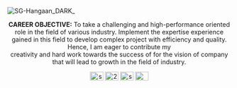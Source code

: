 
![SG-Hangaan_DARK_](https://github.com/SG-Hangaan/SG-Hangaan/assets/127215110/f2540859-23d4-4152-9e75-4dc13f4435fe)


<p align="center">
<b>CAREER OBJECTIVE:</b>
To take a challenging and high-performance oriented role in the field of various industry.  Implement the expertise
experience gained in this field to develop complex project with efficiency and quality. Hence, I am eager to contribute my  <br>
creativity and hard work towards the success of for the vision of company <br>
that will lead to growth in the field of industry. <br></p>

<p align="center">
<a href="https://linkedin.com/in/sghangaan" target="blank"><img align="center" src="https://raw.githubusercontent.com/rahuldkjain/github-profile-readme-generator/master/src/images/icons/Social/linked-in-alt.svg" alt="sghangaan" height="20" width="30" /></a>
<a href="https://stackoverflow.com/users/22369096" target="blank"><img align="center" src="https://raw.githubusercontent.com/rahuldkjain/github-profile-readme-generator/master/src/images/icons/Social/stack-overflow.svg" alt="22369096" height="20" width="30" /></a>
<a href="https://instagram.com/sg_hangaan" target="blank"><img align="center" src="https://raw.githubusercontent.com/rahuldkjain/github-profile-readme-generator/master/src/images/icons/Social/instagram.svg" alt="sg_hangaan" height="20" width="30" /></a>
<a href="https://discord.gg/CHAWON#9096" target="blank"><img align="center" src="https://raw.githubusercontent.com/rahuldkjain/github-profile-readme-generator/master/src/images/icons/Social/discord.svg" alt="CHAWON#9096" height="20" width="30" /></a>
</p>
